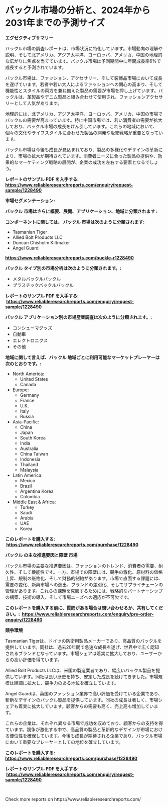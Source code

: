 <p><h1>バックル市場の分析と、2024年から2031年までの予測サイズ</h1></p><p><strong>エグゼクティブサマリー</strong></p>
<p><p>バックル市場の調査レポートは、市場状況に特化しています。市場動向の理解や説明、そして北アメリカ、アジア太平洋、ヨーロッパ、アメリカ、中国の地理的な広がりに焦点を当てています。バックル市場は予測期間中に年間成長率6%で成長すると予測されています。</p><p>バックル市場は、ファッション、アクセサリー、そして装飾品市場において成長を遂げています。若者や若い大人によるファッションへの関心の高まり、そして機能性とスタイルの両方を兼ね備えた製品の需要が市場を押し上げています。バックルは、革製品やデニム製品と組み合わせて使用され、ファッションアクセサリーとして人気があります。</p><p>地理的には、北アメリカ、アジア太平洋、ヨーロッパ、アメリカ、中国の市場でバックルの需要が高まっています。特に中国市場では、若い消費者の需要が拡大しており、バックル市場の成長をけん引しています。これらの地域において、個々の文化やライフスタイルに合わせた製品の開発や販売戦略が重要となっています。</p><p>バックル市場は今後も成長が見込まれており、製品の多様化やデザインの革新により、市場の拡大が期待されています。消費者ニーズに合った製品の提供や、効果的なマーケティング戦略の展開が、企業の成功を左右する要素となるでしょう。</p></p>
<p><strong>レポートのサンプル PDF を入手する: <a href="https://www.reliableresearchreports.com/enquiry/request-sample/1228490">https://www.reliableresearchreports.com/enquiry/request-sample/1228490</a></strong></p>
<p><strong>市場セグメンテーション:</strong></p>
<p><strong> バックル 市場はさらに概要、展開、アプリケーション、地域に分類されます :</strong></p>
<p><strong>コンポーネントに関しては、 バックル 市場は次のように分類されます: &nbsp;</strong></p>
<p><ul><li>Tasmanian Tiger</li><li>Allied Bolt Products LLC</li><li>Duncan Chisholm Kiltmaker</li><li>Angel Guard</li></ul></p>
<p><strong><a href="https://www.reliableresearchreports.com/buckle-r1228490">https://www.reliableresearchreports.com/buckle-r1228490</a></strong></p>
<p><strong> バックル タイプ別の市場分析は次のように分類されます。:</strong></p>
<p><ul><li>メタルバックルバックル</li><li>プラスチックバックルバックル</li></ul></p>
<p><strong>レポートのサンプル PDF を入手する: &nbsp;<a href="https://www.reliableresearchreports.com/enquiry/request-sample/1228490">https://www.reliableresearchreports.com/enquiry/request-sample/1228490</a></strong></p>
<p><strong> バックル アプリケーション別の市場産業調査は次のように分類されます。:</strong></p>
<p><ul><li>コンシューマグッズ</li><li>自動車</li><li>エレクトロニクス</li><li>その他</li></ul></p>
<p><strong>地域に関して言えば、バックル 地域ごとに利用可能なマーケットプレーヤーは次のとおりです。:</strong></p>
<p><ul>
    <li>
        North America:
        <ul>
            <li>United States</li>
            <li>Canada</li>
        </ul>
    </li>
    <li>
        Europe:
        <ul>
            <li>Germany</li>
            <li>France</li>
            <li>U.K.</li>
            <li>Italy</li>
            <li>Russia</li>
        </ul>
    </li>
    <li>
        Asia-Pacific:
        <ul>
            <li>China</li>
            <li>Japan</li>
            <li>South Korea</li>
            <li>India</li>
            <li>Australia</li>
            <li>China Taiwan</li>
            <li>Indonesia</li>
            <li>Thailand</li>
            <li>Malaysia</li>
        </ul>
    </li>
    <li>
        Latin America:
        <ul>
            <li>Mexico</li>
            <li>Brazil</li>
            <li>Argentina Korea</li>
            <li>Colombia</li>
        </ul>
    </li>
    <li>
        Middle East & Africa:
        <ul>
            <li>Turkey</li>
            <li>Saudi</li>
            <li>Arabia</li>
            <li>UAE</li>
            <li>Korea</li>
        </ul>
    </li>
    </ul></p>
<p><strong>このレポートを購入する: &nbsp;<a href="https://www.reliableresearchreports.com/purchase/1228490">https://www.reliableresearchreports.com/purchase/1228490</a></strong></p>
<p><strong>バックル の主な推進要因と障壁 市場</strong></p>
<p><p>バックル市場の主要な推進要因は、ファッションのトレンド、消費者の需要、耐久性、そして機能性です。一方、市場での障壁には、競争の激化、原材料の価格上昇、規制の厳格化、そして財務的制約があります。市場で直面する課題には、需要の変化、新興市場への進出、ブランドの差別化、そしてサプライチェーンの管理があります。これらの課題を克服するためには、戦略的なパートナーシップの構築、技術の導入、そして市場ニーズへの適応が不可欠です。</p></p>
<p><strong>このレポートを購入する前に、質問がある場合は問い合わせるか、共有してください。:&nbsp; <a href="https://www.reliableresearchreports.com/enquiry/pre-order-enquiry/1228490">https://www.reliableresearchreports.com/enquiry/pre-order-enquiry/1228490</a></strong></p>
<p><strong>競争環境</strong></p>
<p><p>Tasmanian Tigerは、ドイツの防衛用製品メーカーであり、高品質のバックルを提供しています。同社は、過去20年間で急速な成長を遂げ、世界中で広く認知されるブランドとなっています。市場シェアは着実に拡大しており、ユーザーからの高い評価を得ています。</p><p>Allied Bolt Products LLCは、米国の製造業者であり、幅広いバックル製品を提供しています。同社は長い歴史を持ち、安定した成長を続けてきました。市場規模は順調に拡大し、競争力のある地位を確立しています。</p><p>Angel Guardは、英国のファッション業界で高い評価を受けている企業であり、斬新なデザインのバックル製品を提供しています。同社の成長は著しく、市場シェアも着実に拡大しています。顧客からの需要も高く、売上高も増加しています。</p><p>これらの企業は、それぞれ異なる市場で成功を収めており、顧客からの支持を得ています。競争が激化する中で、高品質の製品と革新的なデザインが市場における優位性を確保しています。今後も成長が期待される企業であり、バックル市場において重要なプレーヤーとしての地位を確立しています。</p></p>
<p><strong>このレポートを購入する: &nbsp; <a href="https://www.reliableresearchreports.com/purchase/1228490">https://www.reliableresearchreports.com/purchase/1228490</a></strong></p>
<p><strong>レポートのサンプル PDF を入手する: &nbsp;<a href="https://www.reliableresearchreports.com/enquiry/request-sample/1228490">https://www.reliableresearchreports.com/enquiry/request-sample/1228490</a></strong><strong></strong></p>
<p>&nbsp;</p>
<p>Check more reports on https://www.reliableresearchreports.com/</p>